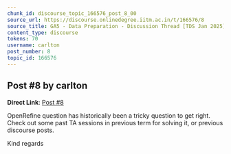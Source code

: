```yaml
---
chunk_id: discourse_topic_166576_post_8_00
source_url: https://discourse.onlinedegree.iitm.ac.in/t/166576/8
source_title: GA5 - Data Preparation - Discussion Thread [TDS Jan 2025]
content_type: discourse
tokens: 70
username: carlton
post_number: 8
topic_id: 166576
---
```


## Post #8 by carlton

**Direct Link**: [Post #8](https://discourse.onlinedegree.iitm.ac.in/t/166576/8)

OpenRefine question has historically been a tricky question to get right. Check out some past TA sessions in previous term for solving it, or previous discourse posts.

Kind regards
